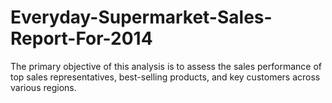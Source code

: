 # Everyday-Supermarket-Sales-Report-For-2014
The primary objective of this analysis is to assess the sales performance of top sales representatives, best-selling products, and key customers across various regions.

